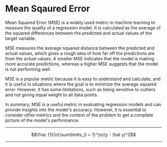 # Mean Sqaured Error

Mean Squared Error (MSE) is a widely used metric in machine learning to measure the quality of a regression model. It is calculated as the average of the squared differences between the predicted and actual values of the target variable.

MSE measures the average squared distance between the predicted and actual values, which gives a rough idea of how far off the predictions are from the actual values. A smaller MSE indicates that the model is making more accurate predictions, whereas a higher MSE suggests that the model is not performing well.

MSE is a popular metric because it is easy to understand and calculate, and it is useful in situations where the goal is to minimize the average squared error. However, it has some limitations, such as being sensitive to outliers and not giving equal weight to all data points.

In summary, MSE is a useful metric in evaluating regression models and can provide insights into the model's accuracy. However, it is essential to consider other metrics and the context of the problem to get a complete picture of the model's performance.

****
$$\frac {1}{n}\sum\limits_{i = 1}^{n}(y - \hat y)^2$$
****
